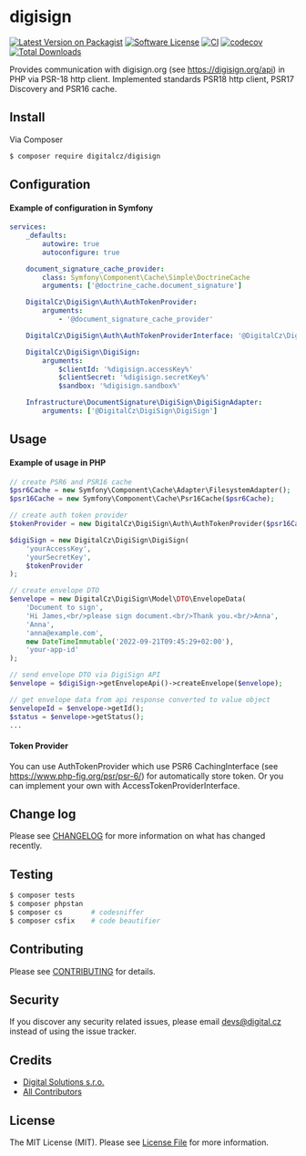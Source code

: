 # digisign

[![Latest Version on Packagist][ico-version]][link-packagist]
[![Software License][ico-license]](LICENSE)
[![CI](https://github.com/digitalcz/digisign/workflows/CI/badge.svg)]()
[![codecov](https://codecov.io/gh/digitalcz/digisign/branch/master/graph/badge.svg)](https://codecov.io/gh/digitalcz/digisign)
[![Total Downloads][ico-downloads]][link-downloads]

Provides communication with digisign.org (see https://digisign.org/api) in PHP via PSR-18 http client. 
Implemented standards PSR18 http client, PSR17 Discovery and PSR16 cache.

## Install

Via Composer

```bash
$ composer require digitalcz/digisign
```

## Configuration

#### Example of configuration in Symfony

```yaml
services:
    _defaults:
        autowire: true
        autoconfigure: true

    document_signature_cache_provider:
        class: Symfony\Component\Cache\Simple\DoctrineCache
        arguments: ['@doctrine_cache.document_signature']

    DigitalCz\DigiSign\Auth\AuthTokenProvider:
        arguments:
            - '@document_signature_cache_provider'

    DigitalCz\DigiSign\Auth\AuthTokenProviderInterface: '@DigitalCz\DigiSign\Auth\AuthTokenProvider'

    DigitalCz\DigiSign\DigiSign:
        arguments:
            $clientId: '%digisign.accessKey%'
            $clientSecret: '%digisign.secretKey%'
            $sandbox: '%digisign.sandbox%'

    Infrastructure\DocumentSignature\DigiSign\DigiSignAdapter:
        arguments: ['@DigitalCz\DigiSign\DigiSign']
```

## Usage

#### Example of usage in PHP

```php
// create PSR6 and PSR16 cache
$psr6Cache = new Symfony\Component\Cache\Adapter\FilesystemAdapter();
$psr16Cache = new Symfony\Component\Cache\Psr16Cache($psr6Cache);

// create auth token provider
$tokenProvider = new DigitalCz\DigiSign\Auth\AuthTokenProvider($psr16Cache);

$digiSign = new DigitalCz\DigiSign\DigiSign(
    'yourAccessKey',
    'yourSecretKey',
    $tokenProvider
);

// create envelope DTO
$envelope = new DigitalCz\DigiSign\Model\DTO\EnvelopeData(
    'Document to sign',
    'Hi James,<br/>please sign document.<br/>Thank you.<br/>Anna',
    'Anna',
    'anna@example.com',
    new DateTimeImmutable('2022-09-21T09:45:29+02:00'),
    'your-app-id'
);

// send envelope DTO via DigiSign API
$envelope = $digiSign->getEnvelopeApi()->createEnvelope($envelope);

// get envelope data from api response converted to value object
$envelopeId = $envelope->getId();
$status = $envelope->getStatus();
...
```

#### Token Provider
You can use AuthTokenProvider which use PSR6 CachingInterface (see https://www.php-fig.org/psr/psr-6/) 
for automatically store token. Or you can implement your own with AccessTokenProviderInterface.


## Change log

Please see [CHANGELOG](CHANGELOG.md) for more information on what has changed recently.

## Testing

``` bash
$ composer tests
$ composer phpstan
$ composer cs       # codesniffer
$ composer csfix    # code beautifier
```

## Contributing

Please see [CONTRIBUTING](CONTRIBUTING.md) for details.

## Security

If you discover any security related issues, please email devs@digital.cz instead of using the issue tracker.

## Credits

- [Digital Solutions s.r.o.][link-author]
- [All Contributors][link-contributors]

## License

The MIT License (MIT). Please see [License File](LICENSE.md) for more information.

[ico-version]: https://img.shields.io/packagist/v/digitalcz/digisign.svg?style=flat-square
[ico-license]: https://img.shields.io/badge/license-MIT-brightgreen.svg?style=flat-square
[ico-downloads]: https://img.shields.io/packagist/dt/digitalcz/digisign.svg?style=flat-square

[link-packagist]: https://packagist.org/packages/digitalcz/digisign
[link-downloads]: https://packagist.org/packages/digitalcz/digisign
[link-author]: https://github.com/digitalcz
[link-contributors]: ../../contributors
